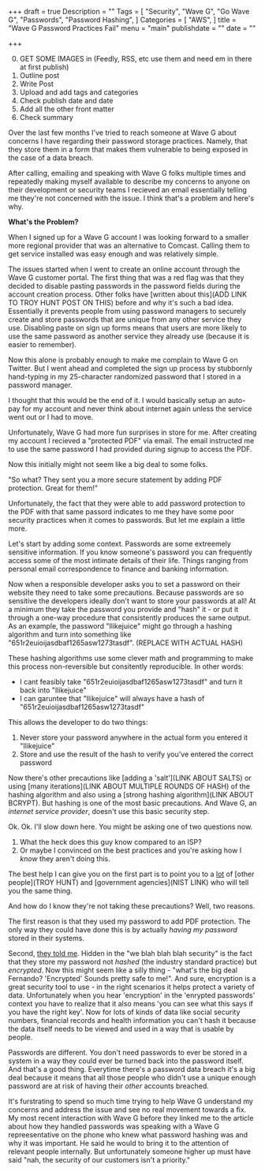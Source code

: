 +++
draft = true
Description = ""
Tags = [
  "Security",
  "Wave G",
  "Go Wave G",
  "Passwords",
  "Password Hashing",
]
Categories = [
  "AWS",
]
title = "Wave G Password Practices Fail"
menu = "main"
publishdate = ""
date = ""

+++

0. GET SOME IMAGES in (Feedly, RSS, etc use them and need em in there at first publish)
1. Outline post
2. Write Post
3. Upload and add tags and categories
4. Check publish date and date
5. Add all the other front matter
6. Check summary

Over the last few months I've tried to reach someone at Wave G about concerns I have regarding their password storage practices. Namely, that they store them in a form that makes them vulnerable to being exposed in the case of a data breach.

After calling, emailing and speaking with Wave G folks multiple times and repeatedly making myself available to describe my concerns to anyone on their development or security teams I recieved an email essentially telling me they're not concerned with the issue. I think that's a problem and here's why.

**What's the Problem?**

When I signed up for a Wave G account I was looking forward to a smaller more regional provider that was an alternative to Comcast. Calling them to get service installed was easy enough and was relatively simple.

The issues started when I went to create an online account through the Wave G customer portal. The first thing that was a red flag was that they decided to disable pasting passwords in the password fields during the account creation process. Other folks have [written about this](ADD LINK TO TROY HUNT POST ON THIS) before and why it's such a bad idea. Essentially it prevents people from using password managers to securely create and store passwords that are unique from any other service they use. Disabling paste on sign up forms means that users are more likely to use the same password as another service they already use (because it is easier to remember). 

Now this alone is probably enough  to make me complain to Wave G on Twitter. But I went ahead and completed the sign up process by stubbornly hand-typing in my 25-character randomized password that I stored in a password manager.

I thought that this would be the end of it. I would basically setup an auto-pay for my account and never think about internet again unless the service went out or I had to move.

Unfortunately, Wave G had more fun surprises in store for me. After creating my account I recieved a "protected PDF" via email. The email instructed me to use the same password I had provided during signup to access the PDF.

Now this initially might not seem like a big deal to some folks. 

"So what? They sent you a more secure statement by adding PDF protection. Great for them!"

Unfortunately, the fact that they were able to add password protection to the PDF with that same passord indicates to me they have some poor security practices when it comes to passwords. But let me explain a little more.

Let's start by adding some context. Passwords are some extreemely sensitive information. If you know someone's password you can frequently access some of the most intimate details of their life. Things ranging from personal email correspondence to finance and banking information. 

Now when a responsible developer asks you to set a password on their website they need to take some precautions. Because passwords are so sensitive the developers ideally don't want to store your passwords at all! At a minimum they take the password you provide and "hash" it - or put it through a one-way procedure that consistently produces the same output. As an example, the password "Ilikejuice" might go through a hashing algorithm and turn into something like "651r2euioijasdbaf1265asw1273tasdf". (REPLACE WITH ACTUAL HASH)

These hashing algorithms use some clever math and programming to make this process non-reversible but consitently reproducible. In other words:

- I cant feasibly take "651r2euioijasdbaf1265asw1273tasdf" and turn it back into "Ilikejuice" 
- I can garuntee that "Ilikejuice" will always have a hash of "651r2euioijasdbaf1265asw1273tasdf"  

This allows the developer to do two things:

1. Never store your password anywhere in the actual form you entered it "Ilikejuice"
2. Store and use the result of the hash to verify you've entered the correct password

Now there's other precautions like [adding a 'salt'](LINK ABOUT SALTS) or using [many iterations](LINK ABOUT MULTIPLE ROUNDS OF HASH) of the hashing algorithm and also using a [strong hashing algorithm](LINK ABOUT BCRYPT). But hashing is one of the most basic precautions. And Wave G, an *internet service provider*, doesn't use this basic security step.

Ok. Ok. I'll slow down here. You might be asking one of two questions now.

1. What the heck does this guy know compared to an ISP?
2. Or maybe I convinced on the best practices and you're asking how I _know_ they aren't doing this.

The best help I can give you on the first part is to point you to a [lot](TWITTER?) of [other people](TROY HUNT) and [government agencies](NIST LINK) who will tell you the same thing.

And how do I know they're not taking these precautions? Well, two reasons. 

The first reason is that they used my password to add PDF protection. The only way they could have done this is by actually _having my password_ stored in their systems.

Second, [they told me](https://faq.wavehome.com/hc/en-us/articles/115002786213-How-is-my-password-safe-in-your-system-if-I-use-the-same-password-for-logging-into-my-Online-Account-Manager-and-to-open-my-Statement-when-it-is-emailed-to-me-). Hidden in the "we blah blah blah security" is the fact that they store my password not _hashed_ (the industry standard practice) but _encrypted_. Now this might seem like a silly thing - "what's the big deal Fernando? 'Encrypted' Sounds pretty safe to me!". And sure, encryption is a great security tool to use - in the right scenarios it helps protect a variety of data. Unfortunately when you hear 'encryption' in the 'enrypted passwords' context you have to realize that it also means 'you can see what this says if you have the right key'. Now for lots of kinds of data like social security numbers, financial records and health information you can't hash it because the data itself needs to be viewed and used in a way that is usable by people.

Passwords are different. You don't need passwords to ever be stored in a system in a way they could ever be turned back into the password itself. And that's a good thing. Everytime there's a password data breach it's a big deal because it means that all those people who didn't use a unique enough password are at risk of having their _other_ accounts breached. 

It's furstrating to spend so much time trying to help Wave G understand my concerns and address the issue and see no real movement towards a fix. My most recent interaction with Wave G before they linked me to the article about how they handled passwords was speaking with a Wave G repreesentative on the phone who knew what password hashing was and why it was important. He said he would to bring it to the attention of relevant people internally. But unfortunately someone higher up must have said "nah, the security of our customers isn't a priority." 
